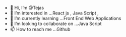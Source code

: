 - 👋 Hi, I’m @Tejas
- 👀 I’m interested in ...React js , Java Script , 
- 🌱 I’m currently learning ...Front End Web Applications
- 💞️ I’m looking to collaborate on ...Java Script
- 📫 How to reach me ...Github

